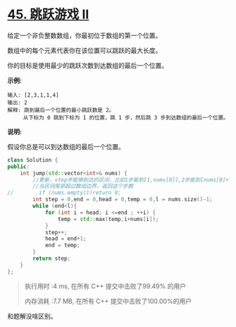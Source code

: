 # [45. 跳跃游戏 II](https://leetcode-cn.com/problems/jump-game-ii/)

给定一个非负整数数组，你最初位于数组的第一个位置。

数组中的每个元素代表你在该位置可以跳跃的最大长度。

你的目标是使用最少的跳跃次数到达数组的最后一个位置。

**示例:**

```
输入: [2,3,1,1,4]
输出: 2
解释: 跳到最后一个位置的最小跳跃数是 2。
     从下标为 0 跳到下标为 1 的位置，跳 1 步，然后跳 3 步到达数组的最后一个位置。
```

**说明:**

假设你总是可以到达数组的最后一个位置。

```c++
class Solution {
public:
    int jump(std::vector<int>& nums) {
        //更新，step步能够到达的区间，比如1步能到[1,nums[0]],2步能到[nums[0]+1,?]...
        //当区间尾部超过数组边界，返回这个步数
//        if (nums.empty())return 0;
        int step = 0,end = 0,head = 0,temp = 0,l = nums.size()-1;
        while (end<l){
            for (int i = head; i <=end ; ++i) {
                temp = std::max(temp,i+nums[i]);
            }
            step++;
            head = end+1;
            end = temp;
        }
        return step;
    }
};
```

> 执行用时 :4 ms, 在所有 C++ 提交中击败了99.49% 的用户
>
> 内存消耗 :7.7 MB, 在所有 C++ 提交中击败了100.00%的用户

和题解没啥区别。





